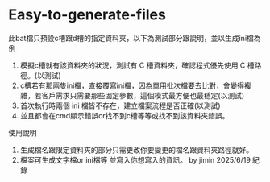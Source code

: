 # Easy-to-generate-files

此bat檔只預設c槽跟d槽的指定資料夾，以下為測試部分跟說明，並以生成ini檔為例
1. 模擬c槽就有該資料夾的狀況，測試有 C 槽資料夾，確認程式優先使用 C 槽路徑。(以測試)
2. c槽若有那兩隻ini檔，直接覆寫ini檔，因為單用批次檔要去比對，會變得複雜，若客戶需求只需要那些固定參數，這個模式最方便也最穩定(以測試)
3. 首次執行時兩個 ini 檔皆不存在，建立檔案流程是否正確(以測試)
4. 並且都會在cmd顯示錯誤or找不到c槽等等或找不到該資料夾錯誤。

使用說明
1. 生成檔名跟限定資料夾的部分只需更改你要變更的檔名跟資料夾路徑就好。
2. 檔案可生成文字檔or ini檔等 並寫入你想寫入的資訊。
by jimin 2025/6/19 紀錄
